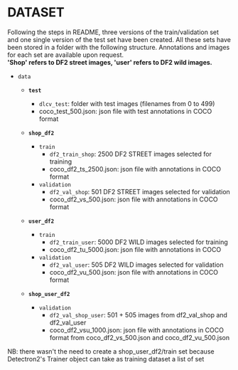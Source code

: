 # DATASET 
Following the steps in README, three versions of the train/validation set and one single version of the test set have been created. 
All these sets have been stored in a folder with the following structure. Annotations and images for each set are available upon request.  
**'Shop' refers to DF2 street images, 'user' refers to DF2 wild images.**

- ```data```
  - **```test```**
      - ```dlcv_test```: folder with test images (filenames from 0 to 499)
      - coco_test_500.json: json file with test annotations in COCO format 

  - **```shop_df2```**
      - ```train```
          - ```df2_train_shop```: 2500 DF2 STREET images selected for training
          - coco_df2_ts_2500.json: json file with annotations in COCO format
      - ```validation```
          - ```df2_val_shop```: 501 DF2 STREET images selected for validation
          - coco_df2_vs_500.json: json file with annotations in COCO format

  - **```user_df2```**
      - ```train```
          - ```df2_train_user```: 5000 DF2 WILD images selected for training
          - coco_df2_tu_5000.json: json file with annotations in COCO 
      - ```validation``` 
          - ```df2_val_user```: 505 DF2 WILD images selected for validation
          - coco_df2_vu_500.json: json file with annotations in COCO format

  - **```shop_user_df2```**
      - ```validation```
          - ```df2_val_shop_user```: 501 + 505 images from df2_val_shop and df2_val_user
          - coco_df2_vsu_1000.json: json file with annotations in COCO format from coco_df2_vs_500.json and coco_df2_vu_500.json

NB: there wasn't the need to create a shop_user_df2/train set because Detectron2's Trainer object can take as training dataset a list of set
